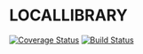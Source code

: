 # LOCALLIBRARY

[![Coverage Status](https://coveralls.io/repos/github/Nkoli/locallibrary/badge.svg?branch=main)](https://coveralls.io/github/Nkoli/locallibrary?branch=main)
[![Build Status](https://travis-ci.org/Nkoli/locallibrary.svg?branch=main)](https://travis-ci.org/Nkoli/locallibrary)
